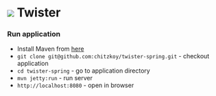# ![](https://cloud.githubusercontent.com/assets/7381057/5114304/930b4cbc-7048-11e4-846d-574e26840624.jpg) Twister

### Run application

  * Install Maven from [here](http://maven.apache.org)
  * `git clone git@github.com:chitzkoy/twister-spring.git` - checkout application
  * `cd twister-spring` - go to application directory
  * `mvn jetty:run` - run server
  * `http://localhost:8080` - open in browser
